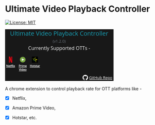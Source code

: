 # Ultimate Video Playback Controller

[![License: MIT](https://img.shields.io/badge/License-MIT-yellow.svg)](https://opensource.org/licenses/MIT)

![Screenshot](./images/popup.png)

A chrome extension to control playback rate for OTT platforms like -

- [x] Netflix,
- [x] Amazon Prime Video,
- [x] Hotstar, etc.

